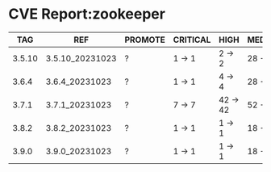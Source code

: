 # CVE Report:zookeeper
|  TAG   |       REF       | PROMOTE | CRITICAL |   HIGH   |  MEDIUM  |   LOW    | UNKNOWN |
|--------|-----------------|---------|----------|----------|----------|----------|---------|
| 3.5.10 | 3.5.10_20231023 | ?       | 1 -> 1   | 2 -> 2   | 28 -> 28 | 34 -> 34 | 0 -> 0  |
| 3.6.4  | 3.6.4_20231023  | ?       | 1 -> 1   | 4 -> 4   | 28 -> 28 | 34 -> 34 | 0 -> 0  |
| 3.7.1  | 3.7.1_20231023  | ?       | 7 -> 7   | 42 -> 42 | 52 -> 52 | 86 -> 86 | 0 -> 0  |
| 3.8.2  | 3.8.2_20231023  | ?       | 1 -> 1   | 1 -> 1   | 18 -> 18 | 34 -> 34 | 0 -> 0  |
| 3.9.0  | 3.9.0_20231023  | ?       | 1 -> 1   | 1 -> 1   | 18 -> 18 | 34 -> 34 | 0 -> 0  |
